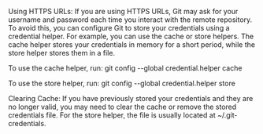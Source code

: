 Using HTTPS URLs: If you are using HTTPS URLs, Git may ask for your username and password each time you interact with the remote repository. To avoid this, you can configure Git to store your credentials using a credential helper. For example, you can use the cache or store helpers. The cache helper stores your credentials in memory for a short period, while the store helper stores them in a file. 

To use the cache helper, run:
git config --global credential.helper cache

To use the store helper, run:
git config --global credential.helper store


Clearing Cache: If you have previously stored your credentials and they are no longer valid, you may need to clear the cache or remove the stored credentials file. For the store helper, the file is usually located at ~/.git-credentials.
